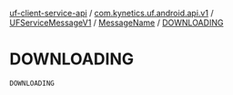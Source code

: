 [uf-client-service-api](../../../index.md) / [com.kynetics.uf.android.api.v1](../../index.md) / [UFServiceMessageV1](../index.md) / [MessageName](index.md) / [DOWNLOADING](./-d-o-w-n-l-o-a-d-i-n-g.md)

# DOWNLOADING

`DOWNLOADING`